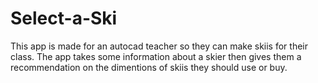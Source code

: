 Select-a-Ski
============
This app is made for an autocad teacher so they can make skiis for their class. 
The app takes some information about a skier then gives them a recommendation on the dimentions of skiis they should use or buy.
